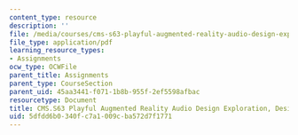 ```yaml
---
content_type: resource
description: ''
file: /media/courses/cms-s63-playful-augmented-reality-audio-design-exploration-fall-2019/5dfdd6b0340fc7a1009cba572d7f1771_MITCMS_S63F19_design.pdf
file_type: application/pdf
learning_resource_types:
- Assignments
ocw_type: OCWFile
parent_title: Assignments
parent_type: CourseSection
parent_uid: 45aa3441-f071-1b8b-955f-2ef5598afbac
resourcetype: Document
title: CMS.S63 Playful Augmented Reality Audio Design Exploration, Design Document
uid: 5dfdd6b0-340f-c7a1-009c-ba572d7f1771
---
```

